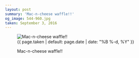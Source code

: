 ```yaml
---
layout: post
summary: 'Mac-n-cheese waffle!!'
og_image: 544-960.jpg
taken: September 3, 2016
---
```


<figure class="post" data-src="{{ site.assets_url }}/{{ page.og_image }}">
<img alt="Mac-n-cheese waffle!!" sizes="(min-width: 700px) 50vw, calc(100vw - 2rem)" src="{{ site.assets_url }}/544-480.jpg" srcset="{{ site.assets_url }}/544-240.jpg 240w, {{ site.assets_url }}/544-480.jpg 480w, {{ site.assets_url }}/544-720.jpg 720w, {{ site.assets_url }}/544-960.jpg 960w"/>
<figcaption>
<time>{{ page.taken | default: page.date | date: "%B %-d, %Y" }}</time>
<p>Mac-n-cheese waffle!!</p>
</figcaption>
</figure>
